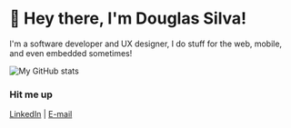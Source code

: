 # 👋 Hey there, I'm Douglas Silva!

I'm a software developer and UX designer, I do stuff for the web, mobile, and even embedded sometimes!

![My GitHub stats](https://github-readme-stats.vercel.app/api?username=douugbr&show_icons=true&theme=merko)

### Hit me up

[LinkedIn](https://www.linkedin.com/in/douugbr/) | [E-mail](mailto:douugbr@gmail.com)

